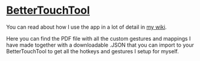 # [BetterTouchTool](https://www.boastr.net)
You can read about how I use the app in a lot of detail in [my wiki](https://nikitavoloboev.gitbooks.io/knowledge/content/macOS/apps/BetterTouchTool.html).

Here you can find the PDF file with all the custom gestures and mappings I have made together with a downloadable .JSON that you can import to your BetterTouchTool to get all the hotkeys and gestures I setup for myself.